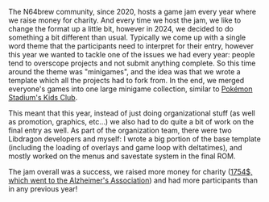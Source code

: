 The N64brew community, since 2020, hosts a game jam every year where we raise money for charity. And every time we host the jam, we like to change the format up a little bit, however in 2024, we decided to do something a bit different than usual. Typically we come up with a single word theme that the participants need to interpret for their entry, however this year we wanted to tackle one of the issues we had every year: people tend to overscope projects and not submit anything complete. So this time around the theme was "minigames", and the idea was that we wrote a template which all the projects had to fork from. In the end, we merged everyone's games into one large minigame collection, similar to [Pokémon Stadium's Kids Club](https://www.youtube.com/watch?v=eiedwhJG71I).

This meant that this year, instead of just doing organizational stuff (as well as promotion, graphics, etc...) we also had to do quite a bit of work on the final entry as well. As part of the organization team, there were two Libdragon developers and myself: I wrote a big portion of the base template (including the loading of overlays and game loop with deltatimes), and mostly worked on the menus and savestate system in the final ROM.

The jam overall was a success, we raised more money for charity ([1754$, which went to the Alzheimer's Association](images/AA.png)) and had more participants than in any previous year!
